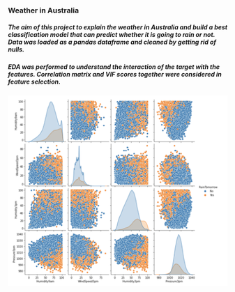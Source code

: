 ### Weather in Australia

##### The aim of this project to explain the weather in Australia and build a best classification model that can predict whether it is going to rain or not. Data was loaded as a pandas dataframe and cleaned by getting rid of nulls. 
##### EDA was performed to understand the interaction of the target with the features. Correlation matrix and VIF scores together were considered in feature selection.
![Figure 1-1](Pairplot.png "Figure 1-1")

